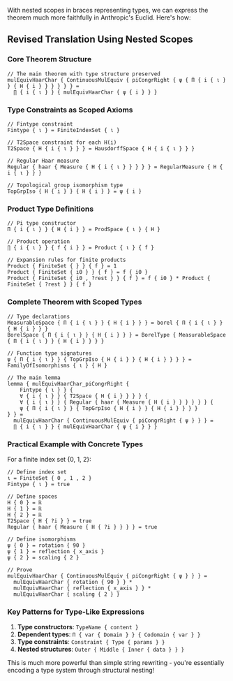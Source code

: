 With nested scopes in braces representing types, we can express the theorem much more faithfully in Anthropic's Euclid. Here's how:

## Revised Translation Using Nested Scopes

### Core Theorem Structure

```lean
// The main theorem with type structure preserved
mulEquivHaarChar { ContinuousMulEquiv { piCongrRight { ψ { Π { i { ι } } { H { i } } } } } } = 
  ∏ { i { ι } } { mulEquivHaarChar { ψ { i } } }
```

### Type Constraints as Scoped Axioms

```lean
// Fintype constraint
Fintype { ι } = FiniteIndexSet { ι }

// T2Space constraint for each H(i)
T2Space { H { i { ι } } } = HausdorffSpace { H { i { ι } } }

// Regular Haar measure
Regular { haar { Measure { H { i { ι } } } } } = RegularMeasure { H { i { ι } } }

// Topological group isomorphism type
TopGrpIso { H { i } } { H { i } } = ψ { i }
```

### Product Type Definitions

```lean
// Pi type constructor
Π { i { ι } } { H { i } } = ProdSpace { ι } { H }

// Product operation
∏ { i { ι } } { f { i } } = Product { ι } { f }

// Expansion rules for finite products
Product { FiniteSet { } } { f } = 1
Product { FiniteSet { i0 } } { f } = f { i0 }
Product { FiniteSet { i0 , ?rest } } { f } = f { i0 } * Product { FiniteSet { ?rest } } { f }
```

### Complete Theorem with Scoped Types

```lean
// Type declarations
MeasurableSpace { Π { i { ι } } { H { i } } } = borel { Π { i { ι } } { H { i } } }
BorelSpace { Π { i { ι } } { H { i } } } = BorelType { MeasurableSpace { Π { i { ι } } { H { i } } } }

// Function type signatures
ψ { Π { i { ι } } { TopGrpIso { H { i } } { H { i } } } } = FamilyOfIsomorphisms { ι } { H }

// The main lemma
lemma { mulEquivHaarChar_piCongrRight { 
    Fintype { ι } } { 
    ∀ { i { ι } } { T2Space { H { i } } } } {
    ∀ { i { ι } } { Regular { haar { Measure { H { i } } } } } } {
    ψ { Π { i { ι } } { TopGrpIso { H { i } } { H { i } } } }
} } =
  mulEquivHaarChar { ContinuousMulEquiv { piCongrRight { ψ } } } = 
  ∏ { i { ι } } { mulEquivHaarChar { ψ { i } } }
```

### Practical Example with Concrete Types

For a finite index set {0, 1, 2}:

```lean
// Define index set
ι = FiniteSet { 0 , 1 , 2 }
Fintype { ι } = true

// Define spaces
H { 0 } = ℝ
H { 1 } = ℝ  
H { 2 } = ℝ
T2Space { H { ?i } } = true
Regular { haar { Measure { H { ?i } } } } = true

// Define isomorphisms
ψ { 0 } = rotation { 90 }
ψ { 1 } = reflection { x_axis }
ψ { 2 } = scaling { 2 }

// Prove
mulEquivHaarChar { ContinuousMulEquiv { piCongrRight { ψ } } } = 
  mulEquivHaarChar { rotation { 90 } } * 
  mulEquivHaarChar { reflection { x_axis } } * 
  mulEquivHaarChar { scaling { 2 } }
```

### Key Patterns for Type-Like Expressions

1. **Type constructors**: `TypeName { content }`
2. **Dependent types**: `Π { var { Domain } } { Codomain { var } }`
3. **Type constraints**: `Constraint { Type { params } }`
4. **Nested structures**: `Outer { Middle { Inner { data } } }`

This is much more powerful than simple string rewriting - you're essentially encoding a type system through structural nesting!